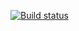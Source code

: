 [![Build status](https://ci.appveyor.com/api/projects/status/nerh0pgj4ibn0yvr/branch/master?svg=true)](https://ci.appveyor.com/project/KulinichevaKarina/postmanecho/branch/master)
